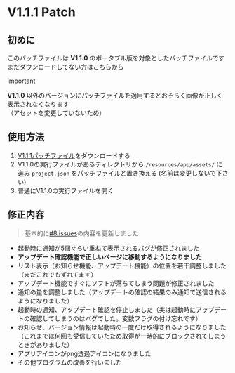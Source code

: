 # V1.1.1 Patch
## 初めに
このパッチファイルは **V1.1.0** のポータブル版を対象としたパッチファイルです <br>
まだダウンロードしてない方は[こちら](https://github.com/koromoko10/koromoko10-homepage-app/releases/tag/V1.1.0)から 

> [!IMPORTANT]
>  **V1.1.0** 以外のバージョンにパッチファイルを適用するとおそらく画像が正しく表示されなくなります<br>
> （アセットを変更していないため）

## 使用方法
1. [V1.1.1パッチファイル](https://github.com/koromoko10/koromoko10-homepage-app/blob/main/V1.1.1%20%5Bpatch%5D/project.json)をダウンロードする
1.  V1.1.0の実行ファイルがあるディレクトリから `/resources/app/assets/` に進み `project.json` をパッチファイルと置き換える (名前は変更しないで下さい)
1.  普通にV1.1.0の実行ファイルを開く

## 修正内容
> 基本的に[#8 issues](https://github.com/koromoko10/koromoko10-homepage-app/issues/8)の内容を更新しました
* 起動時に通知が5個ぐらい重ねて表示されるバグが修正されました
* **アップデート確認機能で正しいページに移動するようになりました**
* リスト表示（お知らせ機能、アップデート機能）の位置を若干調整しました（まだこれでもずれてます）
* アップデート機能ですぐにソフトが落ちてしまう問題が修正されました
* 通知の量を調整しました（アップデートの確認の結果のみ通知で送信されるようになりました）
* 起動時の通知、アップデート確認を停止しました（実は起動時にアップデートの確認してしまうのはバグでした。変数フラグの付け忘れです）
* お知らせ、バージョン情報は起動時の一度だけ取得されるようになりました（これまでは何回も受信していたため取得が一時的にブロックされてしまうときがありました）
* アプリアイコンがpng透過アイコンになりました
* その他プログラムの改善を行いました
